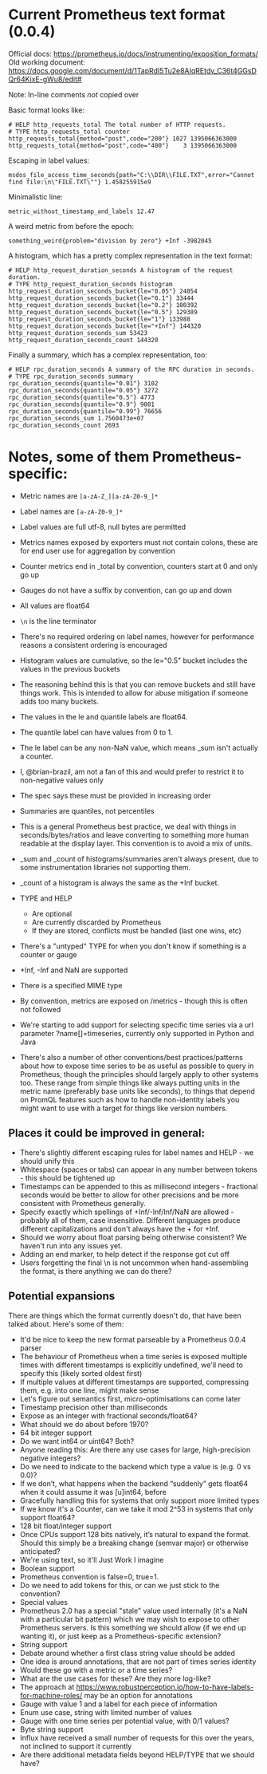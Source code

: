 # Current Prometheus text format (0.0.4)

Official docs: <https://prometheus.io/docs/instrumenting/exposition_formats/>
Old working document: <https://docs.google.com/document/d/1TapRdI5Tu2e8AIqREtdv_C36t4GGsDQr64KixE-gWu8/edit#>

Note: In-line comments _not_ copied over

Basic format looks like:

    # HELP http_requests_total The total number of HTTP requests.
    # TYPE http_requests_total counter
    http_requests_total{method="post",code="200"} 1027 1395066363000
    http_requests_total{method="post",code="400"}    3 1395066363000

Escaping in label values:

    msdos_file_access_time_seconds{path="C:\\DIR\\FILE.TXT",error="Cannot find file:\n\"FILE.TXT\""} 1.458255915e9

Minimalistic line:

    metric_without_timestamp_and_labels 12.47

A weird metric from before the epoch:

    something_weird{problem="division by zero"} +Inf -3982045

A histogram, which has a pretty complex representation in the text format:

    # HELP http_request_duration_seconds A histogram of the request duration.
    # TYPE http_request_duration_seconds histogram
    http_request_duration_seconds_bucket{le="0.05"} 24054
    http_request_duration_seconds_bucket{le="0.1"} 33444
    http_request_duration_seconds_bucket{le="0.2"} 100392
    http_request_duration_seconds_bucket{le="0.5"} 129389
    http_request_duration_seconds_bucket{le="1"} 133988
    http_request_duration_seconds_bucket{le="+Inf"} 144320
    http_request_duration_seconds_sum 53423
    http_request_duration_seconds_count 144320

Finally a summary, which has a complex representation, too:

    # HELP rpc_duration_seconds A summary of the RPC duration in seconds.
    # TYPE rpc_duration_seconds summary
    rpc_duration_seconds{quantile="0.01"} 3102
    rpc_duration_seconds{quantile="0.05"} 3272
    rpc_duration_seconds{quantile="0.5"} 4773
    rpc_duration_seconds{quantile="0.9"} 9001
    rpc_duration_seconds{quantile="0.99"} 76656
    rpc_duration_seconds_sum 1.7560473e+07
    rpc_duration_seconds_count 2693


# Notes, some of them Prometheus-specific:

- Metric names are `[a-zA-Z_][a-zA-Z0-9_]*`
- Label names are `[a-zA-Z0-9_]*`
- Label values are full utf-8, null bytes are permitted
- Metrics names exposed by exporters must not contain colons, these are for end user use for
  aggregation by convention
- Counter metrics end in _total by convention, counters start at 0 and only go
  up
- Gauges do not have a suffix by convention, can go up and down
- All values are float64
- `\n` is the line terminator
- There's no required ordering on label names, however for performance reasons
  a consistent ordering is encouraged
- Histogram values are cumulative, so the le="0.5" bucket includes the values
  in the previous buckets
- The reasoning behind this is that you can remove buckets and still have
  things work. This is intended to allow for abuse mitigation if someone adds
  too many buckets.
- The values in the le and quantile labels are float64.
- The quantile label can have values from 0 to 1.
- The le label can be any non-NaN value, which means _sum isn't actually a
  counter.
- I, @brian-brazil, am not a fan of this and would prefer to restrict it to
  non-negative values only
- The spec says these must be provided in increasing order
- Summaries are quantiles, not percentiles
- This is a general Prometheus best practice, we deal with things in
  seconds/bytes/ratios and leave converting to something more human readable at
  the display layer. This convention is to avoid a mix of units.
- _sum and _count of histograms/summaries aren't always present, due to some
  instrumentation libraries not supporting them.
- _count of a histogram is always the same as the +Inf bucket.
- TYPE and HELP
  - Are optional
  - Are currently discarded by Prometheus
  - If they are stored, conflicts must be handled (last one wins, etc)
- There's a "untyped" TYPE for when you don't know if something is a counter or
  gauge
- +Inf, -Inf and NaN are supported
- There is a specified MIME type
- By convention, metrics are exposed on /metrics - though this is often not
  followed
- We're starting to add support for selecting specific time series via a url
  parameter ?name[]=timeseries, currently only supported in Python and Java

- There's also a number of other conventions/best practices/patterns about how
  to expose time series to be as useful as possible to query in Prometheus,
  though the principles should largely apply to other systems too. These range
  from simple things like always putting units in the metric name (preferably
  base units like seconds), to things that depend on PromQL features such as
  how to handle non-identity labels you might want to use with a target for
  things like version numbers.

## Places it could be improved in general:

- There's slightly different escaping rules for label names and HELP - we
  should unify this
- Whitespace (spaces or tabs) can appear in any number between tokens - this
  should be tightened up
- Timestamps can be appended to this as millisecond integers - fractional
  seconds would be better to allow for other precisions and be more consistent
  with Prometheus generally.
- Specify exactly which spellings of +Inf/-Inf/Inf/NaN are allowed - probably
  all of them, case insensitive. Different languages produce different
  capitalizations and don't always have the + for +Inf.
- Should we worry about float parsing being otherwise consistent? We haven't
  run into any issues yet.
- Adding an end marker, to help detect if the response got cut off
- Users forgetting the final \n is not uncommon when hand-assembling the
  format, is there anything we can do there?

## Potential expansions

There are things which the format currently doesn't do, that have been talked about. Here's some of them:

- It'd be nice to keep the new format parseable by a Prometheus 0.0.4 parser
- The behaviour of Prometheus when a time series is exposed multiple times with
  different timestamps is explicitly undefined, we'll need to specify this
  (likely sorted oldest first)
- If multiple values at different timestamps are supported, compressing them,
  e.g. into one line, might make sense
- Let's figure out semantics first, micro-optimisations can come later
- Timestamp precision other than milliseconds
- Expose as an integer with fractional seconds/float64?
- What should we do about before 1970?
- 64 bit integer support
- Do we want int64 or uint64? Both?
- Anyone reading this: Are there any use cases for large, high-precision
  negative integers?
- Do we need to indicate to the backend which type a value is (e.g. 0 vs 0.0)?
- If we don’t, what happens when the backend “suddenly” gets float64 when it
  could assume it was [u]int64, before
- Gracefully handling this for systems that only support more limited types
- If we know it's a Counter, can we take it mod 2^53 in systems that only
  support float64?
- 128 bit float/integer support
- Once CPUs support 128 bits natively, it’s natural to expand the format.
  Should this simply be a breaking change (semvar major) or otherwise
  anticipated?
- We're using text, so it'll Just Work I imagine
- Boolean support
- Prometheus convention is false=0, true=1.
- Do we need to add tokens for this, or can we just stick to the convention?
- Special values
- Prometheus 2.0 has a special "stale" value used internally (it's a NaN with a
  particular bit pattern) which we may wish to expose to other Prometheus
  servers. Is this something we should allow (if we end up wanting it), or just
  keep as a Prometheus-specific extension?
- String support
- Debate around whether a first class string value should be added
- One idea is around annotations, that are not part of times series identity
- Would these go with a metric or a time series?
- What are the use cases for these? Are they more log-like?
- The approach at
  https://www.robustperception.io/how-to-have-labels-for-machine-roles/ may be
  an option for annotations
- Gauge with value 1 and a label for each piece of information
- Enum use case, string with limited number of values
- Gauge with one time series per potential value, with 0/1 values?
- Byte string support
- Influx have received a small number of requests for this over the years, not
  inclined to support it currently
- Are there additional metadata fields beyond HELP/TYPE that we should
  have?
